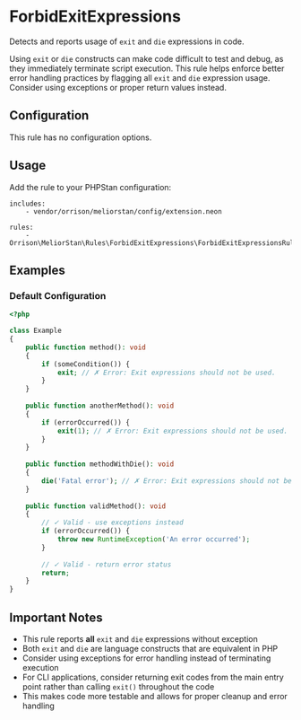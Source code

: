 # ForbidExitExpressions

Detects and reports usage of `exit` and `die` expressions in code.

Using `exit` or `die` constructs can make code difficult to test and debug, as they immediately terminate script execution. This rule helps enforce better error handling practices by flagging all `exit` and `die` expression usage. Consider using exceptions or proper return values instead.

## Configuration

This rule has no configuration options.

## Usage

Add the rule to your PHPStan configuration:

```neon
includes:
    - vendor/orrison/meliorstan/config/extension.neon

rules:
    - Orrison\MeliorStan\Rules\ForbidExitExpressions\ForbidExitExpressionsRule
```

## Examples

### Default Configuration

```php
<?php

class Example
{
    public function method(): void
    {
        if (someCondition()) {
            exit; // ✗ Error: Exit expressions should not be used.
        }
    }
    
    public function anotherMethod(): void
    {
        if (errorOccurred()) {
            exit(1); // ✗ Error: Exit expressions should not be used.
        }
    }
    
    public function methodWithDie(): void
    {
        die('Fatal error'); // ✗ Error: Exit expressions should not be used.
    }
    
    public function validMethod(): void
    {
        // ✓ Valid - use exceptions instead
        if (errorOccurred()) {
            throw new RuntimeException('An error occurred');
        }
        
        // ✓ Valid - return error status
        return;
    }
}
```

## Important Notes

- This rule reports **all** `exit` and `die` expressions without exception
- Both `exit` and `die` are language constructs that are equivalent in PHP
- Consider using exceptions for error handling instead of terminating execution
- For CLI applications, consider returning exit codes from the main entry point rather than calling `exit()` throughout the code
- This makes code more testable and allows for proper cleanup and error handling
